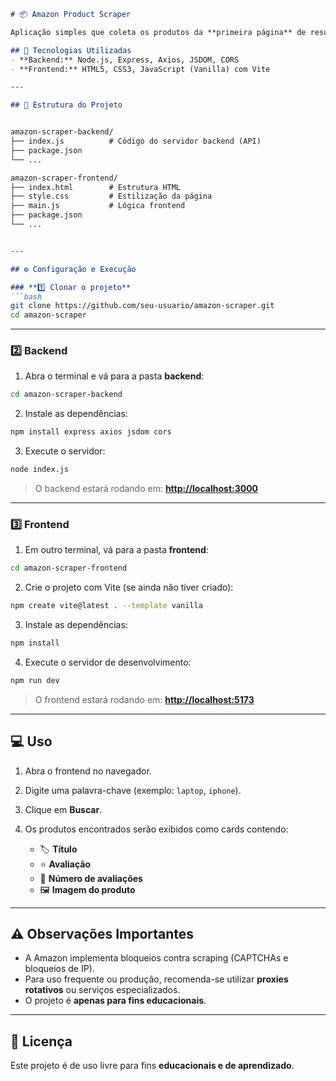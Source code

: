 
```markdown
# 📦 Amazon Product Scraper

Aplicação simples que coleta os produtos da **primeira página** de resultados da Amazon para uma palavra-chave informada pelo usuário.

## 🚀 Tecnologias Utilizadas
- **Backend:** Node.js, Express, Axios, JSDOM, CORS
- **Frontend:** HTML5, CSS3, JavaScript (Vanilla) com Vite

---

## 📂 Estrutura do Projeto


amazon-scraper-backend/
├── index.js          # Código do servidor backend (API)
├── package.json
└── ...

amazon-scraper-frontend/
├── index.html        # Estrutura HTML
├── style.css         # Estilização da página
├── main.js           # Lógica frontend
├── package.json
└── ...


---

## ⚙️ Configuração e Execução

### **1️⃣ Clonar o projeto**
```bash
git clone https://github.com/seu-usuario/amazon-scraper.git
cd amazon-scraper
````

---

### **2️⃣ Backend**

1. Abra o terminal e vá para a pasta **backend**:

```bash
cd amazon-scraper-backend
```

2. Instale as dependências:

```bash
npm install express axios jsdom cors
```

3. Execute o servidor:

```bash
node index.js
```

> O backend estará rodando em: **[http://localhost:3000](http://localhost:3000)**

---

### **3️⃣ Frontend**

1. Em outro terminal, vá para a pasta **frontend**:

```bash
cd amazon-scraper-frontend
```

2. Crie o projeto com Vite (se ainda não tiver criado):

```bash
npm create vite@latest . --template vanilla
```

3. Instale as dependências:

```bash
npm install
```

4. Execute o servidor de desenvolvimento:

```bash
npm run dev
```

> O frontend estará rodando em: **[http://localhost:5173](http://localhost:5173)**

---

## 💻 Uso

1. Abra o frontend no navegador.
2. Digite uma palavra-chave (exemplo: `laptop`, `iphone`).
3. Clique em **Buscar**.
4. Os produtos encontrados serão exibidos como cards contendo:

   * 🏷 **Título**
   * ⭐ **Avaliação**
   * 💬 **Número de avaliações**
   * 🖼 **Imagem do produto**

---

## ⚠️ Observações Importantes

* A Amazon implementa bloqueios contra scraping (CAPTCHAs e bloqueios de IP).
* Para uso frequente ou produção, recomenda-se utilizar **proxies rotativos** ou serviços especializados.
* O projeto é **apenas para fins educacionais**.

---

## 📄 Licença

Este projeto é de uso livre para fins **educacionais e de aprendizado**.

```

